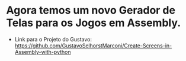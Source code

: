 # Agora temos um novo Gerador de Telas para os Jogos em Assembly.
- Link para o Projeto do Gustavo: https://github.com/GustavoSelhorstMarconi/Create-Screens-in-Assembly-with-python
